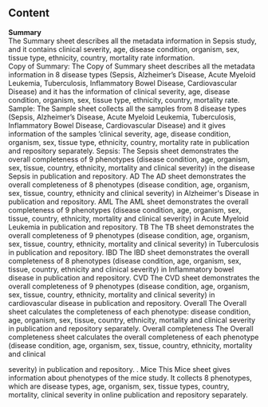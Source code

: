 ## Content

<b>Summary</b>\
The Summary sheet describes all the metadata information in Sepsis study, and it
contains clinical severity, age, disease condition, organism, sex, tissue type, ethnicity,
country, mortality rate information.\
Copy of Summary:
The Copy of Summary sheet describes all the metadata information in 8 disease types
(Sepsis, Alzheimer’s Disease, Acute Myeloid Leukemia, Tuberculosis, Inflammatory
Bowel Disease, Cardiovascular Disease) and it has the information of clinical severity,
age, disease condition, organism, sex, tissue type, ethnicity, country, mortality rate.
Sample:
The Sample sheet collects all the samples from 8 disease types (Sepsis, Alzheimer’s
Disease, Acute Myeloid Leukemia, Tuberculosis, Inflammatory Bowel Disease,
Cardiovascular Disease) and it gives information of the samples ’clinical severity, age,
disease condition, organism, sex, tissue type, ethnicity, country, mortality rate in
publication and repository separately.
Sepsis:
The Sepsis sheet demonstrates the overall completeness of 9 phenotypes (disease
condition, age, organism, sex, tissue, country, ethnicity, mortality and clinical severity) in
the disease Sepsis in publication and repository.
AD
The AD sheet demonstrates the overall completeness of 8 phenotypes (disease
condition, age, organism, sex, tissue, country, ethnicity and clinical severity) in
Alzheimer&#39;s Disease in publication and repository.
AML
The AML sheet demonstrates the overall completeness of 9 phenotypes (disease
condition, age, organism, sex, tissue, country, ethnicity, mortality and clinical severity) in
Acute Myeloid Leukemia in publication and repository.
TB
The TB sheet demonstrates the overall completeness of 9 phenotypes (disease
condition, age, organism, sex, tissue, country, ethnicity, mortality and clinical severity) in
Tuberculosis in publication and repository.
IBD
The IBD sheet demonstrates the overall completeness of 8 phenotypes (disease
condition, age, organism, sex, tissue, country, ethnicity and clinical severity) in
Inflammatory bowel disease in publication and repository.
CVD
The CVD sheet demonstrates the overall completeness of 9 phenotypes (disease
condition, age, organism, sex, tissue, country, ethnicity, mortality and clinical severity) in
cardiovascular disease in publication and repository.
Overall
The Overall sheet calculates the completeness of each phenotype: disease condition,
age, organism, sex, tissue, country, ethnicity, mortality and clinical severity in publication
and repository separately.
Overall completeness
The Overall completeness sheet calculates the overall completeness of each phenotype
(disease condition, age, organism, sex, tissue, country, ethnicity, mortality and clinical

severity) in publication and repository.
.
Mice
This Mice sheet gives information about phenotypes of the mice study. It collects 8
phenotypes, which are disease types, age, organism, sex, tissue types, country, mortality,
clinical severity in online publication and repository separately.
